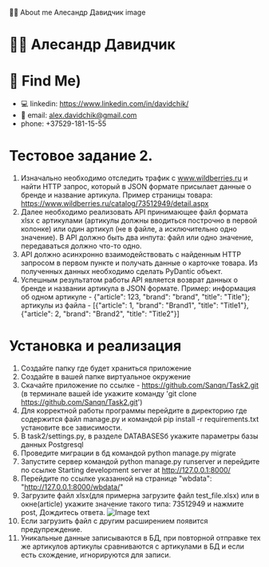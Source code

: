 👨‍💻 About me
Алесандр Давидчик
image
# 👨‍💻 Алесандр Давидчик

# 🧐 Find Me)
* 💻 linkedin: https://www.linkedin.com/in/davidchik/
* 📧 email: alex.davidchik@gmail.com
* phone: +37529-181-15-55

# Тестовое задание 2.
1. Изначально необходимо отследить трафик с www.wildberries.ru и найти HTTP
запрос, который в JSON формате присылает данные о бренде и название
артикула. Пример страницы товара:
https://www.wildberries.ru/catalog/73512949/detail.aspx
2. Далее необходимо реализовать API принимающее файл формата xlsx с
артикулами (артикулы должны вводиться построчно в первой колонке) или
один артикул (не в файле, а исключительно одно значение). В API должно быть
два инпута: файл или одно значение, передаваться должно что-то одно.
3. API должно асинхронно взаимодействовать с найденным HTTP запросом в
первом пункте и получать данные о карточке товара. Из полученных данных
необходимо сделать PyDantic объект.
4. Успешным результатом работы API является возврат данных о бренде и
названии артикула в JSON формате. Пример: информация об одном артикуле -
{"article": 123, "brand": "brand", "title": "Title"}; артикулы из файла - [{"article": 1,
"brand": "Brand1", "title": "Title1"}, {"article": 2, "brand": "Brand2", "title": "Title2"}]

# Установка и реализация

1. Создайте папку где будет храниться приложение
2. Создайте в вашей папке виртуальное окружение
3. Скачайте приложение по ссылке - https://github.com/Sanqn/Task2.git
   (в терминале вашей ide укажите команду 'git clone https://github.com/Sanqn/Task2.git')
4. Для корректной работы программы перейдите в директорию где содержится файл manage.py и 
   командой pip install -r requirements.txt установите все зависимости. 
5. В task2/settings.py, в разделе DATABASESб укажите параметры базы данных Postgresql
6. Проведите миграции в бд командой python manage.py migrate
7. Запустите сервер командой python manage.py runserver и перейдите по ссылке 
   Starting development server at http://127.0.0.1:8000/
8. Перейдите по ссылке указанной на странице "wbdata": "http://127.0.0.1:8000/wbdata/"
9. Загрузите файл xlsx(для примерна загрузите файл test_file.xlsx) или в окне(article) укажите 
   значение такого типа: 73512949 и нажмите post, Дождитесь ответа.
   ![Image text](https://i.ibb.co/hC1fKbq/Screen1.png)
10. Если загрузить файл с другим расширением появится предупреждение.
11. Уникальные данные записываются в БД, при повторной отправке тех же артикулов артикулы сравниваются с 
    артикулами в БД и если есть схождение, игнорируются для записи. 
